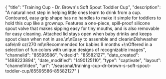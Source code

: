 {
    "title": "Training Cup - Dr. Brown's Soft Spout Toddler Cup",
    "description": "A natural next step in helping little ones learn to drink from a cup. Contoured, easy grip shape has no handles to make it simple for toddlers to hold this cup like a grownup. Features a one-piece, spill-proof silicone spout valve that makes sipping easy for tiny mouths, and is also removable for easy cleaning. Attached lid stays open when baby drinks and keeps spout clean when not in use.\n\nEasy to assemble and clean\nDishwasher safe\n9 oz\/270 ml\nRecommended for babies 9 months +\nOffered in a selection of fun colors with unique designs of recognizable images",
    "channelid": "85595586",
    "videoid": "85582127",
    "date_created": "1488223894",
    "date_modified": "1490125110",
    "type": "captivate",
    "layout": "channelVideo",
    "url": "\/seasonal\/training-cup-dr-brown-s-soft-spout-toddler-cup\/85595586-85582127"
}